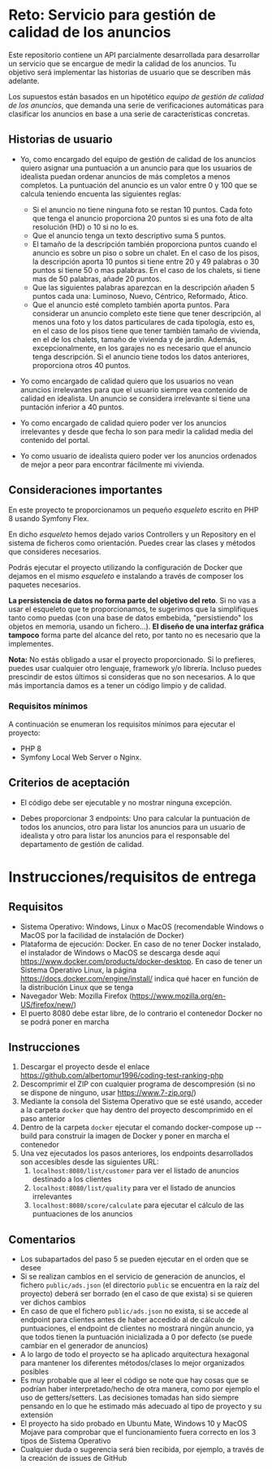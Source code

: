 # Reto: Servicio para gestión de calidad de los anuncios

Este repositorio contiene un API parcialmente desarrollada para desarrollar un servicio que se encargue de medir la calidad de los anuncios. Tu objetivo será implementar las historias de usuario que se describen más adelante.

Los supuestos están basados en un hipotético *equipo de gestión de calidad de los anuncios*, que demanda una serie de verificaciones automáticas para clasificar los anuncios en base a una serie de características concretas.

## Historias de usuario

* Yo, como encargado del equipo de gestión de calidad de los anuncios quiero asignar una puntuación a un anuncio para que los usuarios de idealista puedan ordenar anuncios de más completos a menos completos. La puntuación del anuncio es un valor entre 0 y 100 que se calcula teniendo encuenta las siguientes reglas:
  * Si el anuncio no tiene ninguna foto se restan 10 puntos. Cada foto que tenga el anuncio proporciona 20 puntos si es una foto de alta resolución (HD) o 10 si no lo es.
  * Que el anuncio tenga un texto descriptivo suma 5 puntos.
  * El tamaño de la descripción también proporciona puntos cuando el anuncio es sobre un piso o sobre un chalet. En el caso de los pisos, la descripción aporta 10 puntos si tiene entre 20 y 49 palabras o 30 puntos si tiene 50 o mas palabras. En el caso de los chalets, si tiene mas de 50 palabras, añade 20 puntos.
  * Que las siguientes palabras aparezcan en la descripción añaden 5 puntos cada una: Luminoso, Nuevo, Céntrico, Reformado, Ático.
  * Que el anuncio esté completo también aporta puntos. Para considerar un anuncio completo este tiene que tener descripción, al menos una foto y los datos particulares de cada tipología, esto es, en el caso de los pisos tiene que tener también tamaño de vivienda, en el de los chalets, tamaño de vivienda y de jardín. Además, excepcionalmente, en los garajes no es necesario que el anuncio tenga descripción. Si el anuncio tiene todos los datos anteriores, proporciona otros 40 puntos.

* Yo como encargado de calidad quiero que los usuarios no vean anuncios irrelevantes para que el usuario siempre vea contenido de calidad en idealista. Un anuncio se considera irrelevante si tiene una puntación inferior a 40 puntos.

* Yo como encargado de calidad quiero poder ver los anuncios irrelevantes y desde que fecha lo son para medir la calidad media del contenido del portal.

* Yo como usuario de idealista quiero poder ver los anuncios ordenados de mejor a peor para encontrar fácilmente mi vivienda.

## Consideraciones importantes

En este proyecto te proporcionamos un pequeño *esqueleto* escrito en PHP 8 usando Symfony Flex.

En dicho *esqueleto* hemos dejado varios Controllers y un Repository en el sistema de ficheros como orientación. Puedes crear las clases y métodos que consideres necesarios.

Podrás ejecutar el proyecto utilizando la configuración de Docker que dejamos en el mismo *esqueleto* e instalando a través de composer los paquetes necesarios.

**La persistencia de datos no forma parte del objetivo del reto**. Si no vas a usar el esqueleto que te proporcionamos, te sugerimos que la simplifiques tanto como puedas (con una base de datos embebida, "persistiendo" los objetos en memoria, usando un fichero...). **El diseño de una interfaz gráfica tampoco** forma parte del alcance del reto, por tanto no es necesario que la implementes.

**Nota:** No estás obligado a usar el proyecto proporcionado. Si lo prefieres, puedes usar cualquier otro lenguaje, framework y/o librería. Incluso puedes prescindir de estos últimos si consideras que no son necesarios. A lo que más importancia damos es a tener un código limpio y de calidad.

### Requisitos mínimos

A continuación se enumeran los requisitos mínimos para ejecutar el proyecto:

* PHP 8
* Symfony Local Web Server o Nginx.

## Criterios de aceptación

* El código debe ser ejecutable y no mostrar ninguna excepción.

* Debes proporcionar 3 endpoints: Uno para calcular la puntuación de todos los anuncios, otro para listar los anuncios para un usuario de idealista y otro para listar los anuncios para el responsable del departamento de gestión de calidad.

# Instrucciones/requisitos de entrega

## Requisitos

* Sistema Operativo: Windows, Linux o MacOS (recomendable Windows o MacOS por la facilidad de instalación de Docker)
* Plataforma de ejecución: Docker. En caso de no tener Docker instalado, el instalador de Windows o MacOS se descarga desde aquí https://www.docker.com/products/docker-desktop. En caso de tener un Sistema Operativo Linux, la página https://docs.docker.com/engine/install/ indica qué hacer en función de la distribución Linux que se tenga
* Navegador Web: Mozilla Firefox (https://www.mozilla.org/en-US/firefox/new/)
* El puerto 8080 debe estar libre, de lo contrario el contenedor Docker no se podrá poner en marcha

## Instrucciones

1. Descargar el proyecto desde el enlace https://github.com/albertomur1996/coding-test-ranking-php
2. Descomprimir el ZIP con cualquier programa de descompresión (si no se dispone de ninguno, usar https://www.7-zip.org/)
3. Mediante la consola del Sistema Operativo que se esté usando, acceder a la carpeta `docker` que hay dentro del proyecto descomprimido en el paso anterior
4. Dentro de la carpeta `docker` ejecutar el comando docker-compose up --build para construir la imagen de Docker y poner en marcha el contenedor
5. Una vez ejecutados los pasos anteriores, los endpoints desarrollados son accesibles desde las siguientes URL:
   1. `localhost:8080/list/customer` para ver el listado de anuncios destinado a los clientes
   2. `localhost:8080/list/quality` para ver el listado de anuncios irrelevantes
   3. `localhost:8080/score/calculate` para ejecutar el cálculo de las puntuaciones de los anuncios

## Comentarios

* Los subapartados del paso 5 se pueden ejecutar en el orden que se desee
* Si se realizan cambios en el servicio de generación de anuncios, el fichero `public/ads.json` (el directorio `public` se encuentra en la raíz del proyecto) deberá ser borrado (en el caso de que exista) si se quieren ver dichos cambios
* En caso de que el fichero `public/ads.json` no exista, si se accede al endpoint para clientes antes de haber accedido al de cálculo de puntuaciones, el endpoint de clientes no mostrará ningún anuncio, ya que todos tienen la puntuación inicializada a 0 por defecto (se puede cambiar en el generador de anuncios)
* A lo largo de todo el proyecto se ha aplicado arquitectura hexagonal para mantener los diferentes métodos/clases lo mejor organizados posibles
* Es muy probable que al leer el código se note que hay cosas que se podrían haber interpretado/hecho de otra manera, como por ejemplo el uso de getters/setters. Las decisiones tomadas han sido siempre pensando en lo que he estimado más adecuado al tipo de proyecto y su extensión
* El proyecto ha sido probado en Ubuntu Mate, Windows 10 y MacOS Mojave para comprobar que el funcionamiento fuera correcto en los 3 tipos de Sistema Operativo
* Cualquier duda o sugerencia será bien recibida, por ejemplo, a través de la creación de issues de GitHub
